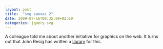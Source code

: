 ```yaml
---
layout: post
title:  "svg canvas 2"
date: 2009-07-16T09:35:00+02:00
categories: jquery svg
---
```


A colleague told me about another initiative for graphics on the web. It turns out that John Resig has written a <a href="http://processingjs.org/">library</a> for this.
<div style="clear: both;"></div>